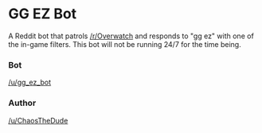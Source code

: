 # GG EZ Bot

A Reddit bot that patrols [/r/Overwatch](http://reddit.com/r/Overwatch) and responds to "gg ez" with one of the in-game filters. This bot will not be running 24/7 for the time being.

### Bot
[/u/gg_ez_bot](http://reddit.com/u/gg_ez_bot)

### Author
[/u/ChaosTheDude](http://reddit.com/u/ChaosTheDude)